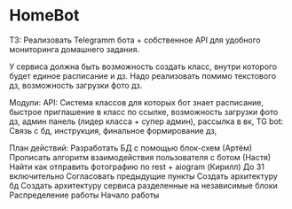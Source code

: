 # HomeBot
ТЗ: Реализовать Telegramm бота + собственное API для удобного мониторинга домашнего задания.

У сервиса должна быть возможность создать класс, внутри которого будет единое расписание и дз. Надо реализовать помимо текстового дз, возможность загрузки фото дз.

Модули:
API: Система классов для которых бот знает расписание, быстрое приглашение в класс по ссылке, возможность загрузки фото дз, админ панель (лидер класса + супер админ), рассылка в вк, 
TG bot: Связь с бд, инструкция, финальное формирование дз, 


План действий:
Разработать БД с помощью блок-схем (Артём)
Прописать алгоритм взаимодействия пользователя с ботом (Настя)
Найти как отправить фотографию по rest + aiogram (Кирилл)
До 31 включительно
Согласовать предыдущие пункты
Создать архитектуру бд
Создать архитектуру сервиса разделенные на независимые блоки 
Распределение работы 
Начало работы


